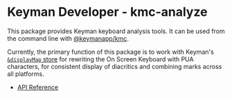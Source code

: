 # Keyman Developer - kmc-analyze

This package provides Keyman keyboard analysis tools. It can be used from the
command line with [@keymanapp/kmc](https://npmjs.com/package/@keymanapp/kmc).

Currently, the primary function of this package is to work with Keyman's
[`&displayMap` store](https://help.keyman.com/developer/language/reference/displaymap) for
rewriting the On Screen Keyboard with PUA characters, for consistent display of
diacritics and combining marks across all platforms.

* [API Reference](https://help.keyman.com/developer/current-version/reference/api/kmc-analyze)
